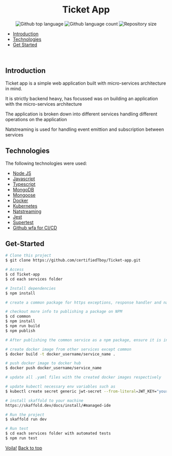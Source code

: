 <div align="center" id="top"> 
 
  &#xa0;

</div>

<h1 align="center">Ticket App</h1>

<p align="center">
  <img alt="Github top language" src="https://img.shields.io/github/languages/top/certifiedTboy/ticket-app?color=56BEB8">

  <img alt="Github language count" src="https://img.shields.io/github/languages/count/certifiedTboy/ticket-app?color=56BEB8">

  <img alt="Repository size" src="https://img.shields.io/github/repo-size/certifiedTboy/ticket-app?color=56BEB8">

</p>

- [Introduction](#Introduction)
- [Technologies](#Technologies)
- [Get Started](#Get-Started)

<br>

## Introduction

Ticket app is a simple web application built with micro-services architecture in mind.

It is strictly backend heavy, has focussed was on building an application with the micro-services architecture

The application is broken down into different services handling different operations on the application

Natstreaming is used for handling event emittion and subscription between services

## Technologies

The following technologies were used:

- [Node JS](#)
- [Javascript](#)
- [Typescript](#)
- [MongoDB](#)
- [Mongoose](#)
- [Docker](#)
- [Kubernetes](#)
- [Natstreaming](#)
- [Jest](#)
- [Supertest](#)
- [Github wfa for CI/CD](#)

## Get-Started

```bash
# Clone this project
$ git clone https://github.com/certifiedTboy/Ticket-app.git

# Access
$ cd Ticket-app
$ cd each services folder

# Install dependencies
$ npm install

# create a common package for https exceptions, response handler and natstreaming event emitters and subscription

# checkout more info to publishing a package on NPM
$ cd common
$ npm install
$ npm run build
$ npm publish

# After publishing the common service as a npm package, ensure it is installed or updated in other services as part of their dependencies

# create docker image from other services except common
$ docker build -t docker_username/service_name .

# push docker image to docker hub
$ docker push docker_username/service_name

# update all .yaml files with the created docker images respectively

# update kubectl necessary env variables such as
$ kubectl create secret generic jwt-secret --from-literal=JWT_KEY="your key"

# install skaffold to your machine
https://skaffold.dev/docs/install/#managed-ide

# Run the project
$ skaffold run dev

# Run test
$ cd each services folder with automated tests
$ npm run test

```

<a href="">Voila!</a> <a href="#top">Back to top</a>
